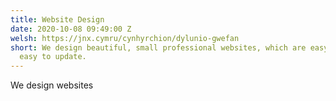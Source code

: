 ```yaml
---
title: Website Design
date: 2020-10-08 09:49:00 Z
welsh: https://jnx.cymru/cynhyrchion/dylunio-gwefan
short: We design beautiful, small professional websites, which are easy to use, and
  easy to update.
---
```


We design websites